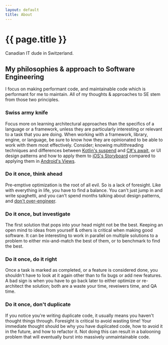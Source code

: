```yaml
---
layout: default
title: About
---
```


# {{ page.title }}

Canadian IT dude in Switzerland.

## My philosophies & approach to Software Engineering

I focus on making performant code, and maintainable code which is performant for me to maintain. All of my thoughts & approaches to SE stem from those two principles.

### Swiss army knife
Focus more on learning architectural approaches than the specifics of a language or a framework, unless they are particularly interesting or relevant to a task that you are doing. When working with a framework, library, engine, or language, be sure to know how they are opinionated to be able to work with them most effectively. Consider; knowing multithreading techniques and differences between [Kotlin's suspend](https://kotlinlang.org/docs/async-programming.html#futures-promises-and-others) and [C#'s await](https://learn.microsoft.com/en-us/dotnet/csharp/asynchronous-programming/async-scenarios), or UI design patterns and how to apply them to [iOS's Storyboard](https://developer.apple.com/library/archive/documentation/General/Conceptual/Devpedia-CocoaApp/Storyboard.html) compared to applying them in [Android's Views](https://developer.android.com/develop/ui/views/layout/declaring-layout).

### Do it once, think ahead
Pre-emptive optimization is the root of all evil. So is a lack of foresight.
Like with everything in life, you have to find a balance. You can't just jump in and write spaghetti, and you can't spend months talking about design patterns, and [don't over-engineer](https://www.youtube.com/watch?v=-AQfQFcXac8).

### Do it once, but investigate
The first solution that pops into your head might not be the best. Keeping an open mind to ideas from yourself & others is critical when making good software. It can be interesting to work in parallel on multiple solutions to a problem to either mix-and-match the best of them, or to benchmark to find the best.

### Do it once, do it right
Once a task is marked as completed, or a feature is considered done, you shouldn't have to look at it again other than to fix bugs or add new features. A bad sign is when you have to go back later to either optimize or re-architect the solution; both are a waste your time, reveiwers time, and QA time.

### Do it once, don't duplicate
If you notice you're writing duplicate code, it usually means you haven't thought things through. Foresight is critical to avoid wasting time! Your immediate thought should be why you have duplicated code, how to avoid it in the future, and how to refactor it. Not doing this can result in a balooning problem that will eventually burst into massively unmaintainable code.
